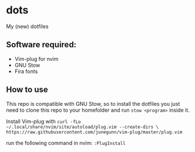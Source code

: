# dots
My (new) dotfiles

## Software required:

* Vim-plug for nvim
* GNU Stow
* Fira fonts

## How to use

This repo is compatible with GNU Stow, so to install the dotfiles you just need to clone this repo to your homefolder and run `stow <program>` inside it.

Install Vim-plug with 
``curl -fLo ~/.local/share/nvim/site/autoload/plug.vim --create-dirs \
    https://raw.githubusercontent.com/junegunn/vim-plug/master/plug.vim``

run the following command in nvim: `:PlugInstall`
